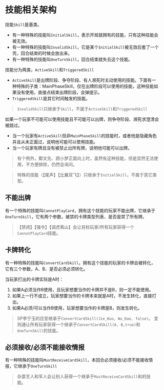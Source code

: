 # 技能相关架构

技能`Skill`是基类。

- 有一种特殊的技能叫`InitialSkill`，表示开局就拥有的技能，只有这种技能会被无效。
- 有一种特殊的技能叫`InvalidSkill`，它是某个`InitialSkill`被无效后套了一个壳，回合结束的时候会放出来。
- 有一种特殊的技能叫`OneTurnSkill`，回合结束就失去这个技能。

技能分为两类，`ActiveSkill`和`TriggeredSkill`

- `ActiveSkill`是出牌阶段、争夺阶段、有人濒死时主动使用的技能。下面有一种特殊的子类：MainPhaseSkill，仅在出牌阶段可以使用的技能，这种技能如果没有使用，直接点结束出牌阶段，会弹提示。
- `TriggeredSkill`是其它时间触发的技能。

> `InvalidSkill`只继承于`Skill`，不属于`ActiveSkill`和`TriggeredSkill`

如果一个玩家不可能可以使用技能且不可能可以出牌，则争夺阶段、濒死求澄清会被跳过。

- 当一个玩家有`ActiveSkill`但非`MainPhaseSkill`的技能时，或者他是隐藏角色并且从未正面过，说明他可能可以使用技能。
- 当一个玩家有牌且没有被禁止出所有牌，说明他可能可以出牌。

> 有个例外，鄭文先、顾小梦正面向上时，虽然有这种技能，但是显然无法使用，不方便排除，仍然会询问。

> 特殊的技能（【尾声】【比翼双飞】）只继承于`InitialSkill`，不属于其它类型。

## 不能出牌

有一个特殊的技能叫`CannotPlayCard`，拥有这个技能的玩家不能出牌，它继承于`OneTurnSkill`，它有两个参数，被禁的卡牌类型列表、是否是禁了所有牌。

> 【禁闭】【强令】【调虎离山】会让目标玩家/所有玩家获得一个`CannotPlayCard`技能。

## 卡牌转化

有一种特殊的技能叫`ConvertCardSkill`，拥有这个技能的玩家的卡牌会被转化，它有三个参数，A、B、是否必须必须转化。

当玩家打出的卡牌实际是A时：

1. 如果A必须当作B使用，且玩家想要当作的卡牌并不是B，则一定不能使用。
2. 如果上一行不成立，玩家想要当作的卡牌本来就是A时，不发生转化，直接打出。
3. 如果A必须/可以当作B使用，玩家想要当作的卡牌是B，则发生转化。

> SP李宁玉的应变继承于`ConvertCardSkill(Jie_Huo, Wu_Dao, false)`。
> 变则通让所有玩家获得一个继承于`ConvertCardSkill(A, B,true)`和`OneTurnSkill`的技能。

## 必须接收/必须不能接收情报

有一种特殊的技能叫`MustReceiveCardSkill`，本回合必须接收/必须不能接收情报，它继承于`OneTurnSkill`

> 杂耍艺人和军人会让别人获得一个继承于`MustReceiveCardSkill`和的技能。
